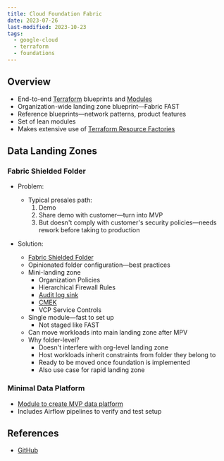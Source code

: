 ```yaml
---
title: Cloud Foundation Fabric
date: 2023-07-26
last-modified: 2023-10-23
tags:
  - google-cloud
  - terraform
  - foundations
---
```


## Overview

- End-to-end [Terraform](notes/moc/Terraform.md) blueprints and [Modules](notes/Terraform%20Modules.md)
- Organization-wide landing zone blueprint—Fabric FAST
- Reference blueprints—network patterns, product features
- Set of lean modules
- Makes extensive use of [Terraform Resource Factories](notes/Terraform%20Resource%20Factories.md)

## Data Landing Zones

### Fabric Shielded Folder

- Problem:
	- Typical presales path:
		1. Demo
		2. Share demo with customer—turn into MVP
		3. But doesn't comply with customer's security policies—needs rework before taking to production

- Solution:
	- [Fabric Shielded Folder](https://github.com/GoogleCloudPlatform/cloud-foundation-fabric/tree/master/blueprints/data-solutions/shielded-folder)
	- Opinionated folder configuration—best practices
	- Mini-landing zone
		- Organization Policies
		- Hierarchical Firewall Rules
		- [Audit log sink](notes/Cloud%20Logging.md)
		- [CMEK](notes/Google%20Cloud%20CMEK%20and%20CSEK.md)
		- VCP Service Controls
	- Single module—fast to set up
		- Not staged like FAST
	- Can move workloads into main landing zone after MPV
	- Why folder-level?
		- Doesn't interfere with org-level landing zone
		- Host workloads inherit constraints from folder they belong to
		- Ready to be moved once foundation is implemented
		- Also use case for rapid landing zone

### Minimal Data Platform

- [Module to create MVP data platform](https://github.com/GoogleCloudPlatform/cloud-foundation-fabric/tree/master/blueprints/data-solutions/data-platform-minimal)
- Includes Airflow pipelines to verify and test setup

## References

- [GitHub](https://github.com/GoogleCloudPlatform/cloud-foundation-fabric)
